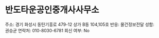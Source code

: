 # 반도타운공인중개사사무소

주소: 경기 화성시 동탄기흥로 479-12 상가 B동 104,105호
반응: 물건정보전달
성함: 권승균
연락처: 010-8030-6781
회신 여부: No